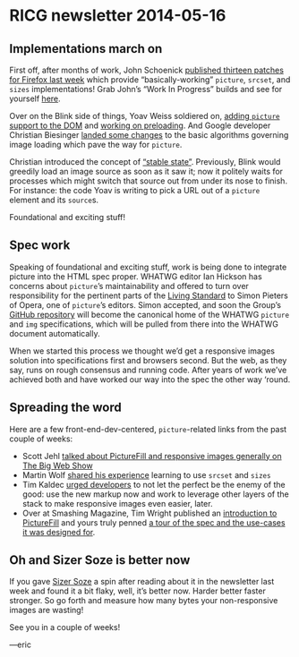 # RICG newsletter 2014-05-16

## Implementations march on

First off, after months of work, John Schoenick [published thirteen patches for Firefox last week](https://bugzilla.mozilla.org/show_bug.cgi?id=870022#c19) which provide “basically-working” `picture`, `srcset`, and `sizes` implementations! Grab John’s “Work In Progress” builds and see for yourself [here](https://tbpl.mozilla.org/?tree=Try&rev=4a1342079d79).

Over on the Blink side of things, Yoav Weiss soldiered on, [adding `picture` support to the DOM](https://codereview.chromium.org/261823002/) and [working on preloading](https://codereview.chromium.org/265763010/). And Google developer Christian Biesinger [landed some changes](https://codereview.chromium.org/200923002/) to the basic algorithms governing image loading which pave the way for `picture`.

Christian introduced the concept of [“stable state”](http://www.whatwg.org/specs/web-apps/current-work/#await-a-stable-state). Previously, Blink would greedily load an image source as soon as it saw it; now it politely waits for processes which might switch that source out from under its nose to finish. For instance: the code Yoav is writing to pick a URL out of a `picture` element and its `source`s.

Foundational and exciting stuff!

## Spec work

Speaking of foundational and exciting stuff, work is being done to integrate picture into the HTML spec proper. WHATWG editor Ian Hickson has concerns about `picture`’s maintainability and offered to turn over responsibility for the pertinent parts of the [Living Standard](http://www.whatwg.org/specs/web-apps/current-work/) to Simon Pieters of Opera, one of `picture`’s editors. Simon accepted, and soon the Group’s [GitHub repository](https://github.com/ResponsiveImagesCG/picture-element/) will become the canonical home of the WHATWG `picture` and `img` specifications, which will be pulled from there into the WHATWG document automatically.

When we started this process we thought we’d get a responsive images solution into specifications first and browsers second. But the web, as they say, runs on rough consensus and running code. After years of work we’ve achieved both and have worked our way into the spec the other way ‘round.

## Spreading the word

Here are a few front-end-dev-centered, `picture`-related links from the past couple of weeks:

- Scott Jehl [talked about PictureFill and responsive images generally on The Big Web Show](http://www.muleradio.net/thebigwebshow/118/)
- Martin Wolf [shared his experience](http://martinwolf.org/2014/05/07/the-new-srcset-and-sizes-explained/) learning to use `srcset` and `sizes`
- Tim Kaldec [urged developers](http://timkadlec.com/2014/05/dont-wait-on-responsive-images/) to not let the perfect be the enemy of the good: use the new markup now and work to leverage other layers of the stack to make responsive images even easier, later.
- Over at Smashing Magazine, Tim Wright published an [introduction to PictureFill](http://www.smashingmagazine.com/2014/05/12/picturefill-2-0-responsive-images-and-the-perfect-polyfill/) and yours truly penned [a tour of the spec and the use-cases it was designed for](http://www.smashingmagazine.com/2014/05/14/responsive-images-done-right-guide-picture-srcset/).


## Oh and Sizer Soze is better now
If you gave [Sizer Soze](http://sizersoze.org) a spin after reading about it in the newsletter last week and found it a bit flaky, well, it’s better now. Harder better faster stronger. So go forth and measure how many bytes your non-responsive images are wasting!

See you in a couple of weeks!

—eric
